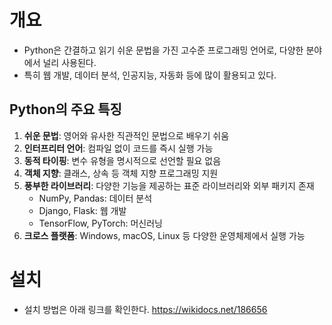 # 개요
- Python은 간결하고 읽기 쉬운 문법을 가진 고수준 프로그래밍 언어로, 다양한 분야에서 널리 사용된다.
- 특히 웹 개발, 데이터 분석, 인공지능, 자동화 등에 많이 활용되고 있다.

## Python의 주요 특징

1. **쉬운 문법**: 영어와 유사한 직관적인 문법으로 배우기 쉬움
2. **인터프리터 언어**: 컴파일 없이 코드를 즉시 실행 가능
3. **동적 타이핑**: 변수 유형을 명시적으로 선언할 필요 없음
4. **객체 지향**: 클래스, 상속 등 객체 지향 프로그래밍 지원
5. **풍부한 라이브러리**: 다양한 기능을 제공하는 표준 라이브러리와 외부 패키지 존재
    - NumPy, Pandas: 데이터 분석
    - Django, Flask: 웹 개발
    - TensorFlow, PyTorch: 머신러닝
6. **크로스 플랫폼**: Windows, macOS, Linux 등 다양한 운영체제에서 실행 가능

# 설치
- 설치 방법은 아래 링크를 확인한다.
	https://wikidocs.net/186656
